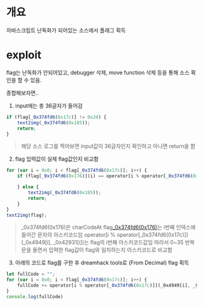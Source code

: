 # 개요
자바스크립트 난독화가 되어있는 소스에서 플래그 획득

# exploit
flag는 난독화가 안되어있고, debugger 삭제, move function 삭제 등을 통해 소스 확인을 할 수 있음.

종합해보자면..
1. input에는 총 36글자가 들어감
```javascript
if (flag[_0x374fd6(0x17c)] != 0x24) {   
    text2img(_0x374fd6(0x185));            
    return;
}
```
> 해당 소스 로그를 찍어보면 input값이 36글자인지 확인하고 아니면 return을 함

2. flag 입력값이 실제 flag값인지 비교함
```javascript
for (var i = 0x0; i < flag[_0x374fd6(0x17c)]; i++) {    
    if (flag[_0x374fd6(0x176)](i) == operator[i % operator[_0x374fd6(0x17c)]](_0x4949[i], _0x42931[i])) {

    } else {
        text2img(_0x374fd6(0x185));
        return;
    }
}
text2img(flag);
```
> _0x374fd6(0x176)은 charCodeAt
> flag[_0x374fd6(0x176)](i)는 i번째 인덱스에 들어간 문자의 아스키코드임
> operator[i % operator[_0x374fd6(0x17c)]](_0x4949[i], _0x42931[i])는 flag의 i번째 아스키코드값임
> 따라서 0~35 반복문을 돌면서 입력한 flag값이 flag와 일치하는지 아스키코드로 비교함

3. 아래의 코드로 flag를 구한 후 dreamhack tools로 (From Decimal) flag 획득
```javascript
let fullCode = "";
for (var i = 0x0; i < flag[_0x374fd6(0x17c)]; i++) {
    fullCode += operator[i % operator[_0x374fd6(0x17c)]](_0x4949[i], _0x42931[i]) + ",";
}
console.log(fullCode)
```